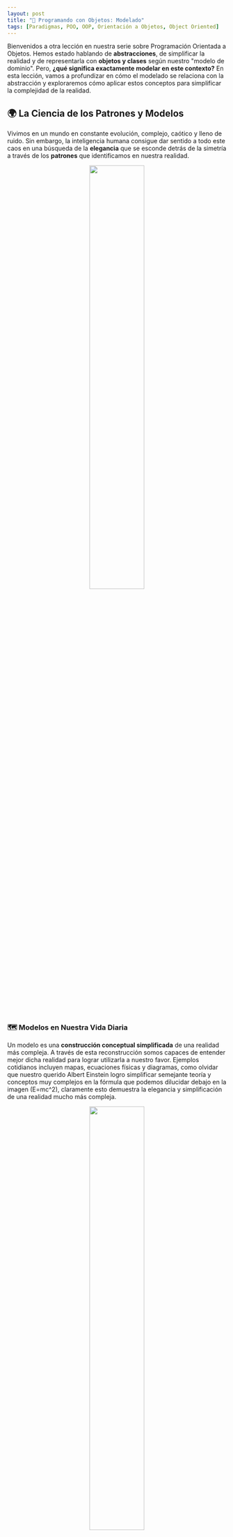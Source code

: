 ```yaml
---
layout: post
title: "🧱 Programando con Objetos: Modelado"
tags: [Paradigmas, POO, OOP, Orientación a Objetos, Object Oriented]
---
```


Bienvenidos a otra lección en nuestra serie sobre Programación Orientada a Objetos. Hemos estado hablando de **abstracciones**, de simplificar la realidad y de representarla con **objetos y clases** según nuestro "modelo de dominio". Pero, **¿qué significa exactamente modelar en este contexto?** En esta lección, vamos a profundizar en cómo el modelado se relaciona con la abstracción y exploraremos cómo aplicar estos conceptos para simplificar la complejidad de la realidad.

## 🌍 La Ciencia de los Patrones y Modelos

Vivimos en un mundo en constante evolución, complejo, caótico y lleno de ruido. Sin embargo, la inteligencia humana consigue dar sentido a todo este caos en una búsqueda de la **elegancia** que se esconde detrás de la simetría a través de los **patrones** que identificamos en nuestra realidad.

<p align="center"><img width="50%" src="https://github.com/matiasbeltramone/object-oriented-programming/assets/22304957/177c3eea-11a3-4274-a1da-4e49bb6a6a56"/></p>

### 🗺️ Modelos en Nuestra Vida Diaria

Un modelo es una **construcción conceptual simplificada** de una realidad más compleja. A través de esta reconstrucción somos capaces de entender mejor dicha realidad para lograr utilizarla a nuestro favor. Ejemplos cotidianos incluyen mapas, ecuaciones físicas y diagramas, como olvidar que nuestro querido Albert Einstein logro simplificar semejante teoría y conceptos muy complejos en la fórmula que podemos dilucidar debajo en la imagen (E=mc^2), claramente esto demuestra la elegancia y simplificación de una realidad mucho más compleja.

<p align="center"><img width="50%" src="https://github.com/matiasbeltramone/object-oriented-programming/assets/22304957/dc2a6d92-fc6a-4466-a001-6578a3d0ffa1"/></p>

### 📐 Aplicación de Modelos en POO

En la Programación Orientada a Objetos, el modelado implica seleccionar y representar solo aquellos aspectos de un objeto real que son pertinentes para nuestro objetivo. Es aquí donde la **abstracción** juega un papel crucial. Abstraer significa centrarse en las características esenciales de un objeto desde una perspectiva específica, ignorando los detalles irrelevantes para el contexto en el que estamos trabajando.

#### Ejemplo: Modelando un `Auto`

- **En un juego de carreras**: Un `Auto` se modelaría con atributos como `velocidad`, `aceleración`, y métodos como `acelerar()` `frenar()` o `girar()`, bueno hasta podría ser `usarNitro()` 😇.

<p align="center"><img width="50%" src="https://github.com/matiasbeltramone/object-oriented-programming/assets/22304957/12132e09-cba1-44bb-8d1b-26e8aa45a757"/></p>

- **En un sistema de gestión de concesionario de coches**: Aquí, el mismo `Auto` podría tener atributos como `precio`, `modelo`, `color`, y métodos como `vender()` o `presentarInformación()`.

### 🎶 Partituras y Diagramas: Modelos en la Práctica

Desde partituras musicales hasta diagramas complejos, estos son ejemplos de cómo representamos y simplificamos la información para hacerla manejable y útil.

<p align="center"><img width="50%" src="https://github.com/matiasbeltramone/object-oriented-programming/assets/22304957/703644bf-e230-4b8c-a0c8-cfc8795a83b0"/></p>

### 🐦 Modelando la Naturaleza: Un Ejercicio Práctico

Imaginemos que queremos modelar **"El comportamiento natural de las aves"**. Inicialmente, podríamos enunciar un modelo simple: "Las aves pueden volar". Pero a medida que iteramos y ajustamos nuestro modelo, nos enfrentamos a excepciones como los pingüinos. Este ejercicio nos muestra cómo encontrar el equilibrio entre la simplicidad y la necesidad de capturar la esencia de la realidad.

### 👨‍💻 Más a nivel de código: El Desafío de Modelar con `Date()`

En programación, a menudo nos encontramos con desafíos de modelado, donde conceptos aparentemente simples en la realidad se vuelven complejos en código. Un claro ejemplo es el uso del objeto `Date()` en JavaScript, especialmente al representar fechas y meses.

Tomemos el caso de representar "Enero". A primera vista, parece sencillo, pero en JavaScript, al crear una fecha para el 15 de enero de 2023 con `const fechaEnEnero = new Date(2023, 0, 15);`, nos enfrentamos a varias complejidades:

- **Indexación de Meses:** En JavaScript, los meses se indexan comenzando desde 0, no desde 1. Por lo tanto, enero se representa con 0, algo que puede resultar contra intuitivo y propenso a errores.

- **Creación Completa de Fecha:** Para especificar un mes, debemos definir también el año, el día, y por defecto se asignan la hora y el huso horario. Este nivel de detalle, aunque necesario para algunas aplicaciones, puede resultar excesivo cuando solo nos interesa el mes.

- **Interfaz de la API:** La API de `Date` en JavaScript puede ser desafiante para ciertas operaciones, como ajustes de zona horaria o cálculos de fechas, lo que puede complicar aún más su uso.

Este ejemplo destaca cómo algo tan simple como "representar un mes" puede convertirse en un ejercicio de modelado complejo en programación. Lo que en la vida real se concibe de manera directa, en el código requiere de una abstracción cuidadosa y consideración de varios factores adicionales.

#### Reflexión: Abstracción vs. Complejidad

Este caso ilustra el delicado equilibrio entre representar fielmente la realidad y mantener la simplicidad en nuestros modelos de programación. A menudo, nuestro desafío es encontrar la abstracción adecuada que simplifique sin perder la esencia del concepto que queremos modelar. ¿Cómo abordarías tú este equilibrio en tus propios proyectos de programación?

Sobre este tema en particular de modelado de fechas podemos hablar mucho más largo y tendido y ver su implementación en diferentes lenguajes de programación en otra ocasión, pero no vamos a encontrar muchas excepciones a lo que estamos hablando, solo que algunos son más sencillo de hacer operaciones que otros.

### 💡 Conclusión y Reflexión

Los modelos buscan simplificar nuestra compleja realidad. En la programación, esto se traduce en hacer abstracciones y modelados para simplificar nuestras vidas diariamente. **¿Cómo encontrarías tú el equilibrio entre representar la realidad y mantener la simplicidad en tus modelos?** Comparte tus experiencias y reflexiones sobre cómo has aplicado la abstracción y el modelado en tus proyectos de programación.

<p align="center"><img width="50%" src="https://user-images.githubusercontent.com/22304957/211164605-ed461c29-b3c2-4eef-acf3-ad8cd9bdbbdc.png"/></p>
